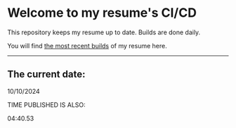 # Welcome to my resume's CI/CD
This repository keeps my resume up to date. Builds are done daily.
  
You will find [the most recent builds](output/) of my resume here.
* * *
 
## The current date:  
 10/10/2024 
   
  
  
 TIME PUBLISHED IS ALSO: 
  
 04:40.53 
  
  
